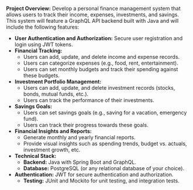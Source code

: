 **Project Overview:**
Develop a personal finance management system that allows users to track their income, expenses, investments, and savings. This system will feature a GraphQL API backend built with Java and will include the following features:

- **User Authentication and Authorization:** Secure user registration and login using JWT tokens.
- **Financial Tracking:**
  - Users can add, update, and delete income and expense records.
  - Users can categorize expenses (e.g., food, rent, entertainment).
  - Users can set monthly budgets and track their spending against these budgets.
- **Investment Portfolio Management:**
  - Users can add, update, and delete investment records (stocks, bonds, mutual funds, etc.).
  - Users can track the performance of their investments.
- **Savings Goals:**
  - Users can set savings goals (e.g., saving for a vacation, emergency fund).
  - Users can track their progress towards these goals.
- **Financial Insights and Reports:**
  - Generate monthly and yearly financial reports.
  - Provide visual insights such as spending trends, budget vs. actuals, investment growth, etc.
- **Technical Stack:**
  - **Backend:** Java with Spring Boot and GraphQL.
  - **Database:** PostgreSQL (or any relational database of your choice).
- **Authentication:** JWT for secure authentication and authorization.
  - **Testing:** JUnit and Mockito for unit testing, and integration tests.